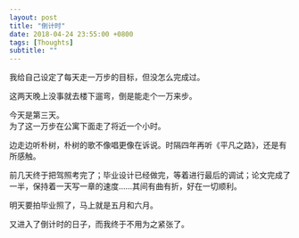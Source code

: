 ```yaml
---
layout: post
title: "倒计时"
date: 2018-04-24 23:55:00 +0800
tags: [Thoughts]
subtitle: ""
---
```

我给自己设定了每天走一万步的目标，但没怎么完成过。   


这两天晚上没事就去楼下遛弯，倒是能走个一万来步。

今天是第三天。  
为了这一万步在公寓下面走了将近一个小时。


边走边听朴树，朴树的歌不像唱更像在诉说。时隔四年再听《平凡之路》，还是有所感触。


前几天终于把驾照考完了；毕业设计已经做完，等着进行最后的调试；论文完成了一半，保持着一天写一章的速度……其间有曲有折，好在一切顺利。


明天要拍毕业照了，马上就是五月和六月。  

又进入了倒计时的日子，而我终于不用为之紧张了。